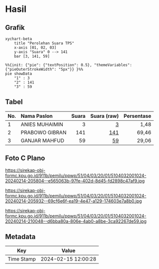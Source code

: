 # Hasil

## Grafik

```mermaid
xychart-beta
    title "Perolehan Suara TPS"
    x-axis [01, 02, 03]
    y-axis "Suara" 0 --> 141
    bar [3, 141, 59]
```

```mermaid
%%{init: {"pie": {"textPosition": 0.5}, "themeVariables": {"pieOuterStrokeWidth": "5px"}} }%%
pie showData
    "1" : 3
    "2" : 141
    "3" : 59
```

## Tabel

| No. | Nama Paslon    | Suara | Suara (raw) | Persentase |
|:--- |:-------------- | -----:| -----------:| ----------:|
| 1   | ANIES MUHAIMIN | 3     | [3][p-1]    | 1,48       |
| 2   | PRABOWO GIBRAN | 141   | [141][p-2]  | 69,46      |
| 3   | GANJAR MAHFUD  | 59    | [59][p-3]   | 29,06      |


[p-1]: https://github.com/gigit-pemilu/pemilu-2024-51-bali/blob/main/pilpres/hitung-suara/sub/51-bali/sub/04-gianyar/sub/03-gianyar/sub/2001-tulikup/sub/024-tps/sub/paslon-1.txt
[p-2]: https://github.com/gigit-pemilu/pemilu-2024-51-bali/blob/main/pilpres/hitung-suara/sub/51-bali/sub/04-gianyar/sub/03-gianyar/sub/2001-tulikup/sub/024-tps/sub/paslon-2.txt
[p-3]: https://github.com/gigit-pemilu/pemilu-2024-51-bali/blob/main/pilpres/hitung-suara/sub/51-bali/sub/04-gianyar/sub/03-gianyar/sub/2001-tulikup/sub/024-tps/sub/paslon-3.txt

## Foto C Plano

https://sirekap-obj-formc.kpu.go.id/911b/pemilu/ppwp/51/04/03/20/01/5104032001024-20240214-205804--e565063b-97fe-402d-8d45-fd2898c47af9.jpg

https://sirekap-obj-formc.kpu.go.id/911b/pemilu/ppwp/51/04/03/20/01/5104032001024-20240214-205932--69cf6e6f-ea19-4e47-a129-174603e7a8b0.jpg

https://sirekap-obj-formc.kpu.go.id/911b/pemilu/ppwp/51/04/03/20/01/5104032001024-20240214-210048--d6bba80a-806e-4ab0-a8be-3ca92267de59.jpg


## Metadata

| Key        | Value               |
| ---------- | ------------------- |
| Time Stamp | 2024-02-15 12:00:28 |



